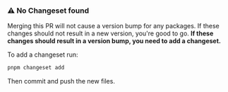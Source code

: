 ### :warning: No Changeset found

Merging this PR will not cause a version bump for any packages. If these changes should not result in a new version, you're good to go. **If these changes should result in a version bump, you need to add a changeset.**

To add a changeset run:

```sh
pnpm changeset add
```

Then commit and push the new files.

<!-- check-changesets-action -->
